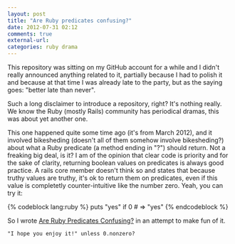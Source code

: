 ```yaml
---
layout: post
title: "Are Ruby predicates confusing?"
date: 2012-07-31 02:12
comments: true
external-url: 
categories: ruby drama
---
```


This repository was sitting on my GitHub account for a while and I didn't
really announced anything related to it, partially because I had to polish it
and because at that time I was already late to the party, but as the saying
goes: "better late than never".

Such a long disclaimer to introduce a repository, right? It's nothing really.
We know the Ruby (mostly Rails) community has periodical dramas, this was about
yet another one.

This one happened quite some time ago (it's from March 2012), and it involved
bikesheding (doesn't all of them somehow involve bikesheding?) about what a
Ruby predicate (a method ending in "?") should return. Not a freaking big deal,
is it? I am of the opinion that clear code is priority and for the sake of
clarity, returning boolean values on predicates is always good practice. A
rails core member doesn't think so and states that because truthy values are
truthy, it's ok to return them on predicates, even if this value is completetly
counter-intuitive like the number zero. Yeah, you can try it:

{% codeblock lang:ruby %} puts "yes" if 0 # => "yes" {% endcodeblock %}

So I wrote [Are Ruby Predicates Confusing?][url] in an attempt to make fun of
it.

`"I hope you enjoy it!" unless 0.nonzero?`

[url]: http://13k.github.com/ruby-predicates
